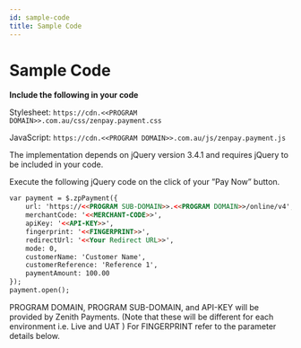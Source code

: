 ```yaml
---
id: sample-code
title: Sample Code
---
```

<!-- F:\ZenDocs\docusaurus-2\docs\jquery-plugin\sample-code.md -->
# Sample Code

**Include the following in your code**

Stylesheet:
```https://cdn.<<PROGRAM DOMAIN>>.com.au/css/zenpay.payment.css```

JavaScript:
```https://cdn.<<PROGRAM DOMAIN>>.com.au/js/zenpay.payment.js```

The implementation depends on jQuery version 3.4.1 and requires jQuery to be included in your code.

Execute the following jQuery code on the click of your ”Pay Now” button.


```html title="src/components/zenpay.js"
var payment = $.zpPayment({
    url: 'https://<<PROGRAM SUB-DOMAIN>>.<<PROGRAM DOMAIN>>/online/v4',
    merchantCode: '<<MERCHANT-CODE>>',
    apiKey: '<<API-KEY>>',
    fingerprint: '<<FINGERPRINT>>',
    redirectUrl: '<<Your Redirect URL>>',
    mode: 0,
    customerName: 'Customer Name',
    customerReference: 'Reference 1',
    paymentAmount: 100.00
});
payment.open();
```

PROGRAM DOMAIN, PROGRAM SUB-DOMAIN, and API-KEY will be provided by Zenith Payments. (Note that these will be different for each environment i.e. Live and UAT )
For FINGERPRINT refer to the parameter details below.

